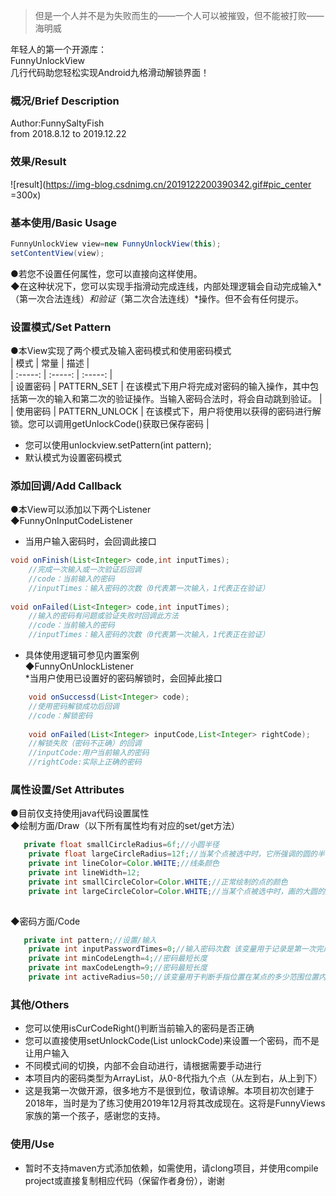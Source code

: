 ﻿
> 但是一个人并不是为失败而生的——一个人可以被摧毁，但不能被打败——海明威  
  
年轻人的第一个开源库：  
FunnyUnlockView  
几行代码助您轻松实现Android九格滑动解锁界面！  
### 概况/Brief Description  
Author:FunnySaltyFish  
from 2018.8.12 to 2019.12.22  
### 效果/Result  
 ![result](https://img-blog.csdnimg.cn/2019122200390342.gif#pic_center =300x)

### 基本使用/Basic Usage  
```java  
FunnyUnlockView view=new FunnyUnlockView(this);  
setContentView(view);  
```
●若您不设置任何属性，您可以直接向这样使用。  
◆在这种状况下，您可以实现手指滑动完成连线，内部处理逻辑会自动完成输入*（第一次合法连线）*和验证*（第二次合法连线）*操作。但不会有任何提示。  
  
### 设置模式/Set Pattern  
●本View实现了两个模式及输入密码模式和使用密码模式  
|   模式      |  常量       |   描述      |  
| :-----: | :-----: | :-----: |  
|    设置密码  |    PATTERN_SET     | 在该模式下用户将完成对密码的输入操作，其中包括第一次的输入和第二次的验证操作。当输入密码合法时，将会自动跳到验证。      |  
|    使用密码  |    PATTERN_UNLOCK     |   在该模式下，用户将使用以获得的密码进行解锁。您可以调用getUnlockCode()获取已保存密码     |  
* 您可以使用unlockview.setPattern(int pattern);  
*  默认模式为设置密码模式  
  
### 添加回调/Add Callback  
●本View可以添加以下两个Listener  
◆FunnyOnInputCodeListener  
* 当用户输入密码时，会回调此接口  
```java  
void onFinish(List<Integer> code,int inputTimes);  
	//完成一次输入或一次验证后回调  
	//code：当前输入的密码  
	//inputTimes：输入密码的次数（0代表第一次输入，1代表正在验证）  
	  
void onFailed(List<Integer> code,int inputTimes);  
	//输入的密码有问题或验证失败时回调此方法  
	//code：当前输入的密码  
	//inputTimes：输入密码的次数（0代表第一次输入，1代表正在验证）  
```
* 具体使用逻辑可参见内置案例  
◆FunnyOnUnlockListener  
*当用户使用已设置好的密码解锁时，会回掉此接口  
```java  
	void onSuccessd(List<Integer> code);  
	//使用密码解锁成功后回调  
	//code：解锁密码  
	  
	void onFailed(List<Integer> inputCode,List<Integer> rightCode);  
	//解锁失败（密码不正确）的回调  
	//inputCode:用户当前输入的密码  
	//rightCode:实际上正确的密码  
```
  
  
### 属性设置/Set Attributes  
●目前仅支持使用java代码设置属性  
◆绘制方面/Draw（以下所有属性均有对应的set/get方法）  
```java  
   private float smallCircleRadius=6f;//小圆半径  
	private float largeCircleRadius=12f;//当某个点被选中时，它所强调的圆的半径  
	private int lineColor=Color.WHITE;//线条颜色  
	private int lineWidth=12;  
	private int smallCircleColor=Color.WHITE;//正常绘制的点的颜色  
	private int largeCircleColor=Color.WHITE;//当某个点被选中时，画的大圆的颜色  
  
```
  
◆密码方面/Code  
```java  
   private int pattern;//设置/输入  
	private int inputPasswordTimes=0;//输入密码次数 该变量用于记录是第一次完成输入密码还是第二次完成输入密码  
	private int minCodeLength=4;//密码最短长度  
	private int maxCodeLength=9;//密码最短长度  
	private int activeRadius=50;//该变量用于判断手指位置在某点的多少范围位置内算是触摸到点 用于提高用户触摸到某点的概率  
```
  
### 其他/Others  
* 您可以使用isCurCodeRight()判断当前输入的密码是否正确  
* 您可以直接使用setUnlockCode(List<Integer> unlockCode)来设置一个密码，而不是让用户输入  
* 不同模式间的切换，内部不会自动进行，请根据需要手动进行  
* 本项目内的密码类型为ArrayList<Integer>，从0-8代指九个点（从左到右，从上到下）  
* 这是我第一次做开源，很多地方不是很到位，敬请谅解。本项目初次创建于2018年，当时是为了练习使用2019年12月将其改成现在。这将是FunnyViews家族的第一个孩子，感谢您的支持。  
  
### 使用/Use  
* 暂时不支持maven方式添加依赖，如需使用，请clong项目，并使用compile project或直接复制相应代码（保留作者身份），谢谢  
  


